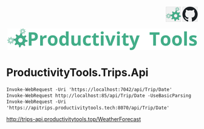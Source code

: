 <!--Category:C#,SQL--> 
 <p align="right">
    <a href="http://productivitytools.tech/productivitytools-createsqlserverdatabase/"><img src="Images/Header/ProductivityTools_green_40px_2.png" /><a> 
    <a href="https://github.com/ProductivityTools-Learning/ProductivityTools.Example.GCP.SecretManager"><img src="Images/Header/Github_border_40px.png" /></a>
</p>
<p align="center">
    <a href="http://http://productivitytools.tech/">
        <img src="Images/Header/LogoTitle_green_500px.png" />
    </a>
</p>

# ProductivityTools.Trips.Api

```
Invoke-WebRequest -Uri 'https://localhost:7042/api/Trip/Date'
Invoke-WebRequest http://localhost:85/api/Trip/Date -UseBasicParsing
Invoke-WebRequest -Uri 'https://apitrips.productivitytools.tech:8070/api/Trip/Date'
```

http://trips-api.productivitytools.top/WeatherForecast